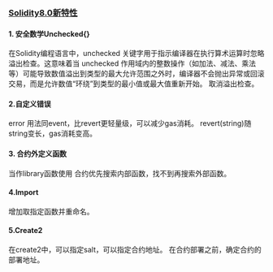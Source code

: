 ### [Solidity8.0新特性](https://docs.soliditylang.org/en/v0.8.24/080-breaking-changes.html)
#### 1. 安全数学Unchecked{}
在Solidity编程语言中，unchecked 关键字用于指示编译器在执行算术运算时忽略溢出检查。这意味着当 unchecked 作用域内的整数操作（如加法、减法、乘法等）可能导致数值溢出到类型的最大允许范围之外时，编译器不会抛出异常或回滚交易，而是允许数值“环绕”到类型的最小值或最大值重新开始。
取消溢出检查。
#### 2.自定义错误
error
用法同event，比revert更轻量级，可以减少gas消耗。
revert(string)随string变长，gas消耗变高。
#### 3. 合约外定义函数
当作library函数使用
合约优先搜索内部函数，找不到再搜索外部函数。
#### 4.Import
增加取指定函数并重命名。
#### 5.Create2
在create2中，可以指定salt，可以指定合约地址。
在合约部署之前，确定合约的部署地址。
###